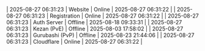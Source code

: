 | 2025-08-27 06:31:23 | Website | Online | 2025-08-27 06:31:22 |
| 2025-08-27 06:31:23 | Registration | Online | 2025-08-27 06:31:22 |
| 2025-08-27 06:31:23 | Auth Server | Offline | 2025-08-18 09:33:31 |
| 2025-08-27 06:31:23 | Kezan (PvE) | Offline | 2025-08-03 17:58:02 |
| 2025-08-27 06:31:23 | Gurubashi (PvP) | Offline | 2025-08-23 21:44:06 |
| 2025-08-27 06:31:23 | Cloudflare | Online | 2025-08-27 06:31:22 |
